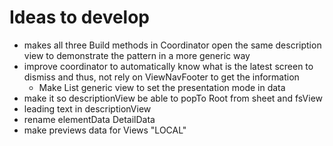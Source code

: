 #  Ideas to develop

- makes all three Build methods in Coordinator open the same description view to demonstrate the pattern in a more generic way
- improve coordinator to automatically know what is the latest screen to dismiss and thus,
    not rely on ViewNavFooter to get the information
    - Make List generic view to set the presentation mode in data
- make it so descriptionView be able to popTo Root from sheet and fsView 
- leading text in descriptionView
- rename elementData DetailData
- make previews data for Views "LOCAL"
